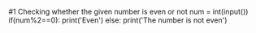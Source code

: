#1 Checking whether the given number is even or not
num = int(input())
if(num%2==0):
    print('Even')
else:
    print('The number is not even')
